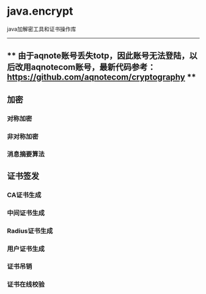 # java.encrypt

java加解密工具和证书操作库

--------------------------------------------------------------
** 由于aqnote账号丢失totp，因此账号无法登陆，以后改用aqnotecom账号，最新代码参考：https://github.com/aqnotecom/cryptography **
--------------------------------------------------------------

## 加密

### 对称加密

### 非对称加密

### 消息摘要算法


## 证书签发

### CA证书生成

### 中间证书生成

### Radius证书生成

### 用户证书生成

### 证书吊销

### 证书在线校验
